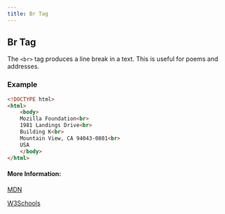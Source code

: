 ```yaml
---
title: Br Tag
---
```

## Br Tag

The `<br>` tag produces a line break in a text. This is useful for poems and addresses.

### Example
```html
<!DOCTYPE html>
<html>
	<body>
    Mozilla Foundation<br>
    1981 Landings Drive<br>
    Building K<br>
    Mountain View, CA 94043-0801<br>
    USA
	</body>
</html>
```

#### More Information:
[MDN](https://developer.mozilla.org/en-US/docs/Web/HTML/Element/br)

<a href="https://www.w3schools.com/TAGs/tag_br.asp">W3Schools</a>
